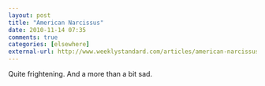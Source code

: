 ```yaml
---
layout: post  
title: "American Narcissus"  
date: 2010-11-14 07:35  
comments: true  
categories: [elsewhere]
external-url: http://www.weeklystandard.com/articles/american-narcissus_516686.html?page=1  
---
```


Quite frightening. And a more than a bit sad.
